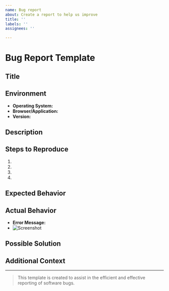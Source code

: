 ```yaml
---
name: Bug report
about: Create a report to help us improve
title: ''
labels: ''
assignees: ''

---
```


# Bug Report Template

## Title
<!-- A concise, specific title for the bug report -->

## Environment
<!-- Detailed information about the environment where the bug was observed -->
- **Operating System:** 
- **Browser/Application:** 
- **Version:** 

## Description
<!-- A clear and detailed description of what the bug is -->

## Steps to Reproduce
<!-- Step by step instructions on how to reproduce the bug -->
1. 
2. 
3. 
4. 

## Expected Behavior
<!-- A clear and concise description of what you expected to happen -->

## Actual Behavior
<!-- What actually happened, including error messages and screenshots if applicable -->
- **Error Message:** 
- ![Screenshot](URL_to_screenshot)

## Possible Solution
<!-- If applicable, suggest a fix or reason for the bug -->

## Additional Context
<!-- Any other information that might be useful for understanding the issue -->

---

> This template is created to assist in the efficient and effective reporting of software bugs.
